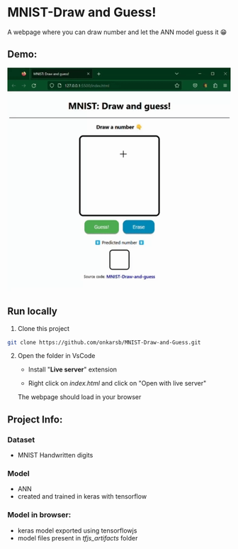 # MNIST-Draw and Guess!

A webpage where you can draw number and let the ANN model guess it 😁

## Demo:

![Demo-MNIST-draw-and-guess](assets/Demo-MNIST-draw-and-guess.gif)


## Run locally

1. Clone this project

```bash
git clone https://github.com/onkarsb/MNIST-Draw-and-Guess.git
```

2. Open the folder in VsCode

    * Install "**Live server**" extension

    * Right click on *index.html* and click on "Open with live server"

    The webpage should load in your browser

## Project Info:

### Dataset
* MNIST Handwritten digits  

### Model
* ANN
* created and trained in keras with tensorflow

### Model in browser: 
* keras model exported using tensorflowjs
* model files present in *tfjs_artifacts* folder